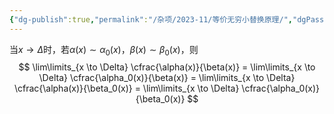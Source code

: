 ```yaml
---
{"dg-publish":true,"permalink":"/杂项/2023-11/等价无穷小替换原理/","dgPassFrontmatter":true}
---
```


当$x \to \Delta$时，若$\alpha(x) \sim \alpha_0(x)$，$\beta(x) \sim \beta_0(x)$，则
$$
\lim\limits_{x \to \Delta} \cfrac{\alpha(x)}{\beta(x)} =
\lim\limits_{x \to \Delta} \cfrac{\alpha_0(x)}{\beta(x)} =
\lim\limits_{x \to \Delta} \cfrac{\alpha(x)}{\beta_0(x)} =
\lim\limits_{x \to \Delta} \cfrac{\alpha_0(x)}{\beta_0(x)}
$$